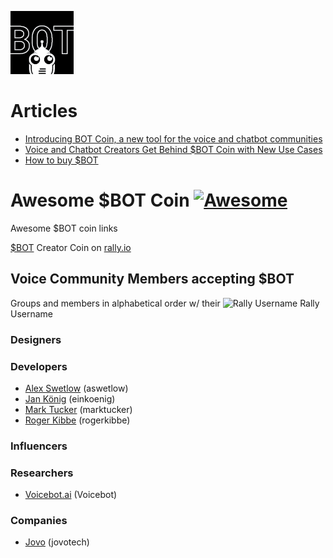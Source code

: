 ![BOT Coin](BOT_coin.png)

# Articles
- [Introducing BOT Coin, a new tool for the voice and chatbot communities](https://voicebot.ai/2021/03/16/introducing-bot-coin-a-new-tool-for-the-voice-and-chatbot-communities/)
- [Voice and Chatbot Creators Get Behind $BOT Coin with New Use Cases](https://voicebot.ai/2021/03/17/voice-and-chatbot-creators-get-behind-bot-coin-with-new-use-cases/)
- [How to buy $BOT](https://medium.com/@worldwanderer/how-to-buy-bot-a77aa1af1849)

# Awesome $BOT Coin [![Awesome](https://awesome.re/badge.svg)](https://awesome.re)
Awesome $BOT coin links

[$BOT](https://www.rally.io/creator/BOT/) Creator Coin on [rally.io](https://www.rally.io/)

## Voice Community Members accepting $BOT
Groups and members in alphabetical order w/ their ![Rally Username](https://www.rally.io/images/rallyLogo.svg) Rally Username

### Designers

### Developers
- [Alex Swetlow](https://github.com/aswetlow) (aswetlow)
- [Jan König](https://github.com/jankoenig) (einkoenig)
- [Mark Tucker](https://github.com/rmtuckerphx) (marktucker)
- [Roger Kibbe](https://github.com/rogerkibbe) (rogerkibbe)

### Influencers

### Researchers
- [Voicebot.ai](https://voicebot.ai) (Voicebot)


### Companies
- [Jovo](https://github.com/jovotech) (jovotech)
